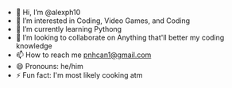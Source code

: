 - 👋 Hi, I’m @alexph10
- 👀 I’m interested in Coding, Video Games, and Coding
- 🌱 I’m currently learning Pythong
- 💞️ I’m looking to collaborate on Anything that'll better my coding knowledge
- 📫 How to reach me pnhcan1@gmail.com
- 😄 Pronouns: he/him
- ⚡ Fun fact: I'm most likely cooking atm

<!---
alexph10/alexph10 is a ✨ special ✨ repository because its `README.md` (this file) appears on your GitHub profile.
You can click the Preview link to take a look at your changes.
--->
